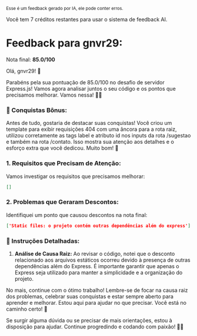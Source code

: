 <sup>Esse é um feedback gerado por IA, ele pode conter erros.</sup>

Você tem 7 créditos restantes para usar o sistema de feedback AI.

# Feedback para gnvr29:

Nota final: **85.0/100**

Olá, gnvr29! 🚀

Parabéns pela sua pontuação de 85.0/100 no desafio de servidor Express.js! Vamos agora analisar juntos o seu código e os pontos que precisamos melhorar. Vamos nessa! 🕵️‍♂️

### 🎉 Conquistas Bônus:
Antes de tudo, gostaria de destacar suas conquistas! Você criou um template para exibir requisições 404 com uma âncora para a rota raiz, utilizou corretamente as tags label e atributo id nos inputs da rota /sugestao e também na rota /contato. Isso mostra sua atenção aos detalhes e o esforço extra que você dedicou. Muito bom! 👏

### 1. Requisitos que Precisam de Atenção:
Vamos investigar os requisitos que precisamos melhorar:
```json
[]
```

### 2. Problemas que Geraram Descontos:
Identifiquei um ponto que causou descontos na nota final:
```json
['Static files: o projeto contém outras dependências além do express']
```

### 📝 Instruções Detalhadas:
1. **Análise de Causa Raiz:** Ao revisar o código, notei que o desconto relacionado aos arquivos estáticos ocorreu devido à presença de outras dependências além do Express. É importante garantir que apenas o Express seja utilizado para manter a simplicidade e a organização do projeto.

No mais, continue com o ótimo trabalho! Lembre-se de focar na causa raiz dos problemas, celebrar suas conquistas e estar sempre aberto para aprender e melhorar. Estou aqui para ajudar no que precisar. Você está no caminho certo! 💪

Se surgir alguma dúvida ou se precisar de mais orientações, estou à disposição para ajudar. Continue progredindo e codando com paixão! 🌟🚀